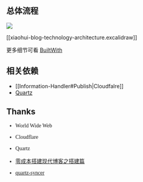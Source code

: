 ## 总体流程

![](https://xiaohui-zhangjiakou.oss-cn-zhangjiakou.aliyuncs.com/image/202411231455066.png)

[[xiaohui-blog-technology-architecture.excalidraw]]

更多细节可看 [BuiltWith](https://builtwith.com/xiaohui.cool)

## 相关依赖

- [[Information-Handler#Publish|Cloudfalre]]
- [Quartz](https://github.com/jackyzha0/quartz.gitl)

## Thanks

<span style="font-family: cursive">

- World Wide Web

- Cloudflare

- Quartz

- [零成本搭建现代博客之搭建篇](https://www.bmpi.dev/dev/guide-to-setup-blog-site-with-zero-cost/1/)

- [quartz-syncer](https://github.com/saberzero1/quartz-syncer) <br> </span>
